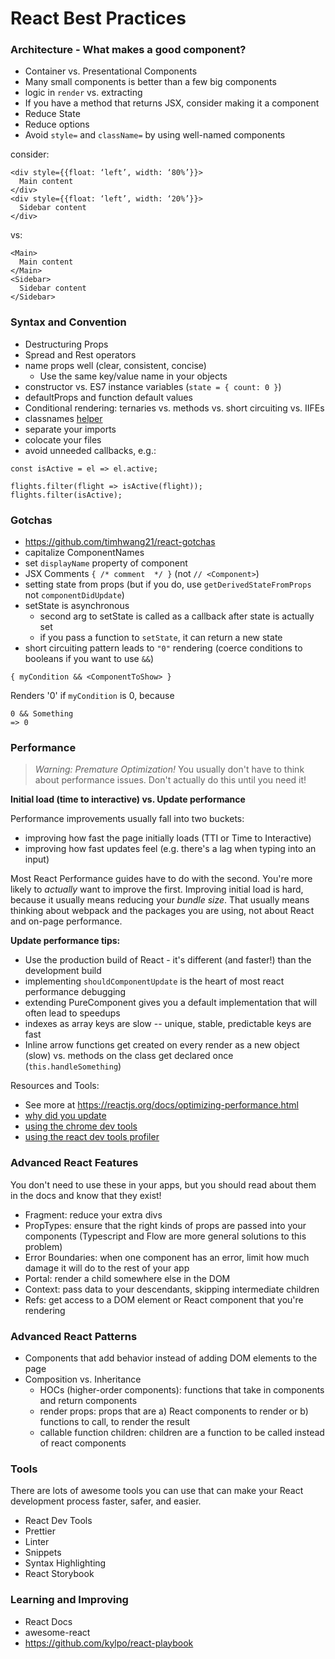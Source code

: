 # React Best Practices

### Architecture - What makes a good component?
- Container vs. Presentational Components
- Many small components is better than a few big components
- logic in `render` vs. extracting
- If you have a method that returns JSX, consider making it a component
- Reduce State
- Reduce options
- Avoid `style=` and `className=` by using well-named components

consider:

```
<div style={{float: ‘left’, width: ‘80%’}}>
  Main content
</div>
<div style={{float: ‘left’, width: ‘20%’}}>
  Sidebar content
</div>
```

vs:

```
<Main>
  Main content
</Main>
<Sidebar>
  Sidebar content
</Sidebar>
```

### Syntax and Convention
- Destructuring Props
- Spread and Rest operators
- name props well (clear, consistent, concise)
  - Use the same key/value name in your objects
- constructor vs. ES7 instance variables (`state = { count: 0 }`)
- defaultProps and function default values
- Conditional rendering: ternaries vs. methods vs. short circuiting vs. IIFEs
- classnames [helper](https://github.com/JedWatson/classnames)
- separate your imports
- colocate your files
- avoid unneeded callbacks, e.g.:

```
const isActive = el => el.active;

flights.filter(flight => isActive(flight));
flights.filter(isActive);
```

### Gotchas
- https://github.com/timhwang21/react-gotchas
- capitalize ComponentNames
- set `displayName` property of component
- JSX Comments `{ /* comment  */ }` (not `// <Component>`)
- setting state from props (but if you do, use `getDerivedStateFromProps` not `componentDidUpdate`)
- setState is asynchronous
  - second arg to setState is called as a callback after state is actually set
  - if you pass a function to `setState`, it can return a new state
- short circuiting pattern leads to `"0"` rendering (coerce conditions to booleans if you want to use `&&`)

```
{ myCondition && <ComponentToShow> }
```

Renders '0' if `myCondition` is 0, because

```
0 && Something
=> 0
```

### Performance
> *Warning: Premature Optimization!* You usually don't have to think about performance issues. Don't actually do this until you need it!

**Initial load (time to interactive) vs. Update performance**

Performance improvements usually fall into two buckets: 
- improving how fast the page initially loads (TTI or Time to Interactive)
- improving how fast updates feel (e.g. there's a lag when typing into an input)

Most React Performance guides have to do with the second. You're more likely to _actually_ want to improve the first. Improving initial load is hard, because it usually means reducing your _bundle size_. That usually means thinking about webpack and the packages you are using, not about React and on-page performance.


**Update performance tips:**
- Use the production build of React - it's different (and faster!) than the development build
- implementing `shouldComponentUpdate` is the heart of most react performance debugging
- extending PureComponent gives you a default implementation that will often lead to speedups
- indexes as array keys are slow -- unique, stable, predictable keys are fast
- Inline arrow functions get created on every render as a new object (slow) vs. methods on the class get declared once (`this.handleSomething`) 


Resources and Tools:
- See more at https://reactjs.org/docs/optimizing-performance.html
- [why did you update](https://github.com/maicki/why-did-you-update)
- [using the chrome dev tools](https://building.calibreapp.com/debugging-react-performance-with-react-16-and-chrome-devtools-c90698a522ad)
- [using the react dev tools profiler](https://reactjs.org/blog/2018/09/10/introducing-the-react-profiler.html)


### Advanced React Features

You don't need to use these in your apps, but you should read about them in the docs and know that they exist!

- Fragment: reduce your extra divs
- PropTypes: ensure that the right kinds of props are passed into your components (Typescript and Flow are more general solutions to this problem)
- Error Boundaries: when one component has an error, limit how much damage it will do to the rest of your app
- Portal: render a child somewhere else in the DOM
- Context: pass data to your descendants, skipping intermediate children
- Refs: get access to a DOM element or React component that you're rendering

### Advanced React Patterns
- Components that add behavior instead of adding DOM elements to the page
- Composition vs. Inheritance
  - HOCs (higher-order components): functions that take in components and return components
  - render props: props that are a) React components to render or b) functions to call, to render the result
  - callable function children: children are a function to be called instead of react components

### Tools

There are lots of awesome tools you can use that can make your React development process faster, safer, and easier.

- React Dev Tools
- Prettier
- Linter
- Snippets
- Syntax Highlighting
- React Storybook

### Learning and Improving
- React Docs
- awesome-react
- https://github.com/kylpo/react-playbook